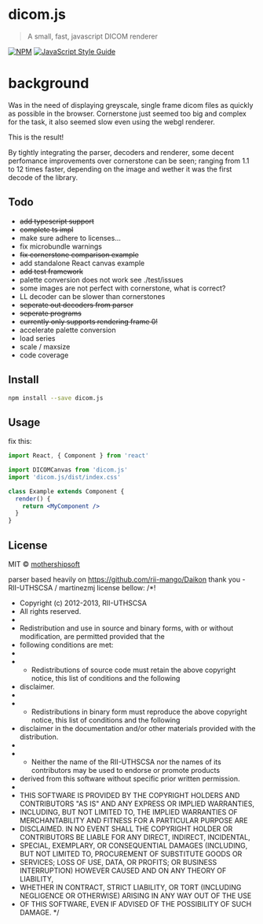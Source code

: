 # dicom.js

> A small, fast, javascript DICOM renderer

[![NPM](https://img.shields.io/npm/v/dicom.js.svg)](https://www.npmjs.com/package/dicom.js) [![JavaScript Style Guide](https://img.shields.io/badge/code_style-standard-brightgreen.svg)](https://standardjs.com)


# background
Was in the need of displaying greyscale, single frame dicom files as quickly as possible in the browser.  Cornerstone just seemed too big and complex for the task, it also seemed slow even using the webgl renderer.

This is the result!

By tightly integrating the parser, decoders and renderer, some decent perfomance improvements over cornerstone can be seen; ranging from 1.1 to 12 times faster, depending on the image and wether it was the first decode of the library.

## Todo
- ~~add typescript support~~
- ~~complete ts impl~~
- make sure adhere to licenses...
- fix microbundle warnings
- ~~fix cornerstone comparison example~~
- add standalone React canvas example
- ~~add test framework~~
- palette conversion does not work see ./test/issues
- some images are not perfect with cornerstone, what is correct?
- LL decoder can be slower than cornerstones
- ~~seperate out decoders from parser~~
- ~~seperate programs~~
- ~~currently only supports rendering frame 0!~~
- accelerate palette conversion
- load series
- scale / maxsize
- code coverage

## Install

```bash
npm install --save dicom.js
```

## Usage

fix this:
```jsx
import React, { Component } from 'react'

import DICOMCanvas from 'dicom.js'
import 'dicom.js/dist/index.css'

class Example extends Component {
  render() {
    return <MyComponent />
  }
}
```

## License

MIT © [mothershipsoft](https://github.com/mothershipsoft)

parser based heavily on https://github.com/rii-mango/Daikon
thank you - RII-UTHSCSA / martinezmj
license bellow:
/*!
 * Copyright (c) 2012-2013, RII-UTHSCSA
 * All rights reserved.
 *
 * Redistribution and use in source and binary forms, with or without modification, are permitted provided that the
 * following conditions are met:
 *
 * - Redistributions of source code must retain the above copyright notice, this list of conditions and the following
 *   disclaimer.
 *
 * - Redistributions in binary form must reproduce the above copyright notice, this list of conditions and the following
 *   disclaimer in the documentation and/or other materials provided with the distribution.
 *
 * - Neither the name of the RII-UTHSCSA nor the names of its contributors may be used to endorse or promote products
 *   derived from this software without specific prior written permission.
 *
 * THIS SOFTWARE IS PROVIDED BY THE COPYRIGHT HOLDERS AND CONTRIBUTORS "AS IS" AND ANY EXPRESS OR IMPLIED WARRANTIES,
 * INCLUDING, BUT NOT LIMITED TO, THE IMPLIED WARRANTIES OF MERCHANTABILITY AND FITNESS FOR A PARTICULAR PURPOSE ARE
 * DISCLAIMED. IN NO EVENT SHALL THE COPYRIGHT HOLDER OR CONTRIBUTORS BE LIABLE FOR ANY DIRECT, INDIRECT, INCIDENTAL,
 * SPECIAL, EXEMPLARY, OR CONSEQUENTIAL DAMAGES (INCLUDING, BUT NOT LIMITED TO, PROCUREMENT OF SUBSTITUTE GOODS OR
 * SERVICES; LOSS OF USE, DATA, OR PROFITS; OR BUSINESS INTERRUPTION) HOWEVER CAUSED AND ON ANY THEORY OF LIABILITY,
 * WHETHER IN CONTRACT, STRICT LIABILITY, OR TORT (INCLUDING NEGLIGENCE OR OTHERWISE) ARISING IN ANY WAY OUT OF THE USE
 * OF THIS SOFTWARE, EVEN IF ADVISED OF THE POSSIBILITY OF SUCH DAMAGE.
 */
